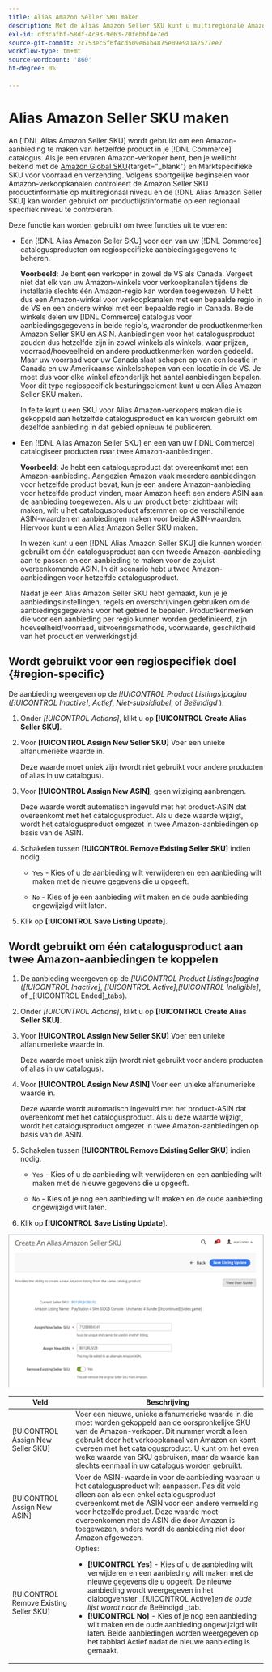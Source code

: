 ```yaml
---
title: Alias Amazon Seller SKU maken
description: Met de Alias Amazon Seller SKU kunt u multiregionale Amazon-aanbiedingen maken op basis van je catalogusproducten voor Handel.
exl-id: df3cafbf-58df-4c93-9e63-20feb6f4e7ed
source-git-commit: 2c753ec5f6f4cd509e61b4875e09e9a1a2577ee7
workflow-type: tm+mt
source-wordcount: '860'
ht-degree: 0%

---
```


# Alias Amazon Seller SKU maken

An [!DNL Alias Amazon Seller SKU] wordt gebruikt om een Amazon-aanbieding te maken van hetzelfde product in je [!DNL Commerce] catalogus. Als je een ervaren Amazon-verkoper bent, ben je wellicht bekend met de [Amazon Global SKU](https://sellercentral.amazon.com/gp/help/external/help.html?itemID=201394090){target=&quot;_blank&quot;} en Marktspecifieke SKU voor voorraad en verzending. Volgens soortgelijke beginselen voor Amazon-verkoopkanalen controleert de Amazon Seller SKU productinformatie op multiregionaal niveau en de [!DNL Alias Amazon Seller SKU] kan worden gebruikt om productlijstinformatie op een regionaal specifiek niveau te controleren.

Deze functie kan worden gebruikt om twee functies uit te voeren:

- Een [!DNL Alias Amazon Seller SKU] voor een van uw [!DNL Commerce] catalogusproducten om regiospecifieke aanbiedingsgegevens te beheren.

   **Voorbeeld**: Je bent een verkoper in zowel de VS als Canada. Vergeet niet dat elk van uw Amazon-winkels voor verkoopkanalen tijdens de installatie slechts één Amazon-regio kan worden toegewezen. U hebt dus een Amazon-winkel voor verkoopkanalen met een bepaalde regio in de VS en een andere winkel met een bepaalde regio in Canada. Beide winkels delen uw [!DNL Commerce] catalogus voor aanbiedingsgegevens in beide regio&#39;s, waaronder de productkenmerken Amazon Seller SKU en ASIN. Aanbiedingen voor het catalogusproduct zouden dus hetzelfde zijn in zowel winkels als winkels, waar prijzen, voorraad/hoeveelheid en andere productkenmerken worden gedeeld. Maar uw voorraad voor uw Canada slaat schepen op van een locatie in Canada en uw Amerikaanse winkelschepen van een locatie in de VS. Je moet dus voor elke winkel afzonderlijk het aantal aanbiedingen bepalen. Voor dit type regiospecifiek besturingselement kunt u een Alias Amazon Seller SKU maken.

   In feite kunt u een SKU voor Alias Amazon-verkopers maken die is gekoppeld aan hetzelfde catalogusproduct en kan worden gebruikt om dezelfde aanbieding in dat gebied opnieuw te publiceren.

- Een [!DNL Alias Amazon Seller SKU] en een van uw [!DNL Commerce] catalogiseer producten naar twee Amazon-aanbiedingen.

   **Voorbeeld**: Je hebt een catalogusproduct dat overeenkomt met een Amazon-aanbieding. Aangezien Amazon vaak meerdere aanbiedingen voor hetzelfde product bevat, kun je een andere Amazon-aanbieding voor hetzelfde product vinden, maar Amazon heeft een andere ASIN aan de aanbieding toegewezen. Als u uw product beter zichtbaar wilt maken, wilt u het catalogusproduct afstemmen op de verschillende ASIN-waarden en aanbiedingen maken voor beide ASIN-waarden. Hiervoor kunt u een Alias Amazon Seller SKU maken.

   In wezen kunt u een [!DNL Alias Amazon Seller SKU] die kunnen worden gebruikt om één catalogusproduct aan een tweede Amazon-aanbieding aan te passen en een aanbieding te maken voor de zojuist overeenkomende ASIN. In dit scenario hebt u twee Amazon-aanbiedingen voor hetzelfde catalogusproduct.

   Nadat je een Alias Amazon Seller SKU hebt gemaakt, kun je je aanbiedingsinstellingen, regels en overschrijvingen gebruiken om de aanbiedingsgegevens voor het gebied te bepalen. Productkenmerken die voor een aanbieding per regio kunnen worden gedefinieerd, zijn hoeveelheid/voorraad, uitvoeringsmethode, voorwaarde, geschiktheid van het product en verwerkingstijd.

## Wordt gebruikt voor een regiospecifiek doel {#region-specific}

De aanbieding weergeven op de _[!UICONTROL Product Listings]_pagina (_[!UICONTROL Inactive]_, _Actief_, _Niet-subsidiabel_, of _Beëindigd_ ).

1. Onder _[!UICONTROL Actions]_, klikt u op **[!UICONTROL Create Alias Seller SKU]**.

1. Voor **[!UICONTROL Assign New Seller SKU]** Voer een unieke alfanumerieke waarde in.

   Deze waarde moet uniek zijn (wordt niet gebruikt voor andere producten of alias in uw catalogus).

1. Voor **[!UICONTROL Assign New ASIN]**, geen wijziging aanbrengen.

   Deze waarde wordt automatisch ingevuld met het product-ASIN dat overeenkomt met het catalogusproduct. Als u deze waarde wijzigt, wordt het catalogusproduct omgezet in twee Amazon-aanbiedingen op basis van de ASIN.

1. Schakelen tussen **[!UICONTROL Remove Existing Seller SKU]** indien nodig.

   - `Yes` - Kies of u de aanbieding wilt verwijderen en een aanbieding wilt maken met de nieuwe gegevens die u opgeeft.

   - `No` - Kies of je een aanbieding wilt maken en de oude aanbieding ongewijzigd wilt laten.

1. Klik op **[!UICONTROL Save Listing Update]**.

## Wordt gebruikt om één catalogusproduct aan twee Amazon-aanbiedingen te koppelen

1. De aanbieding weergeven op de _[!UICONTROL Product Listings]_pagina (_[!UICONTROL Inactive]_, _[!UICONTROL Active]_,_[!UICONTROL Ineligible]_, of _[!UICONTROL Ended]_tabs).

1. Onder _[!UICONTROL Actions]_, klikt u op **[!UICONTROL Create Alias Seller SKU]**.

1. Voor **[!UICONTROL Assign New Seller SKU]** Voer een unieke alfanumerieke waarde in.

   Deze waarde moet uniek zijn (wordt niet gebruikt voor andere producten of alias in uw catalogus).

1. Voor **[!UICONTROL Assign New ASIN]** Voer een unieke alfanumerieke waarde in.

   Deze waarde wordt automatisch ingevuld met het product-ASIN dat overeenkomt met het catalogusproduct. Als u deze waarde wijzigt, wordt het catalogusproduct omgezet in twee Amazon-aanbiedingen op basis van de ASIN.

1. Schakelen tussen **[!UICONTROL Remove Existing Seller SKU]** indien nodig.

   - `Yes` - Kies of u de aanbieding wilt verwijderen en een aanbieding wilt maken met de nieuwe gegevens die u opgeeft.

   - `No` - Kies of je nog een aanbieding wilt maken en de oude aanbieding ongewijzigd wilt laten.

1. Klik op **[!UICONTROL Save Listing Update]**.

![een Alias Amazon Seller SKU maken](assets/amazon-alias-sku-create.png)

| Veld | Beschrijving |
|--- |--- |
| [!UICONTROL Assign New Seller SKU] | Voer een nieuwe, unieke alfanumerieke waarde in die moet worden gekoppeld aan de oorspronkelijke SKU van de Amazon-verkoper. Dit nummer wordt alleen gebruikt door het verkoopkanaal van Amazon en komt overeen met het catalogusproduct. U kunt om het even welke waarde van SKU gebruiken, maar de waarde kan slechts eenmaal in uw catalogus worden gebruikt. |
| [!UICONTROL Assign New ASIN] | Voer de ASIN-waarde in voor de aanbieding waaraan u het catalogusproduct wilt aanpassen. Pas dit veld alleen aan als een enkel catalogusproduct overeenkomt met de ASIN voor een andere vermelding voor hetzelfde product. Deze waarde moet overeenkomen met de ASIN die door Amazon is toegewezen, anders wordt de aanbieding niet door Amazon afgewezen. |
| [!UICONTROL Remove Existing Seller SKU] | Opties:<ul><li>**[!UICONTROL Yes]** - Kies of u de aanbieding wilt verwijderen en een aanbieding wilt maken met de nieuwe gegevens die u opgeeft. De nieuwe aanbieding wordt weergegeven in het dialoogvenster _[!UICONTROL Active]_en de oude lijst wordt naar de_ Beëindigd _tab.</li><li>**[!UICONTROL No]** - Kies of je nog een aanbieding wilt maken en de oude aanbieding ongewijzigd wilt laten. Beide aanbiedingen worden weergegeven op het tabblad Actief nadat de nieuwe aanbieding is gemaakt.</li></ul> |
